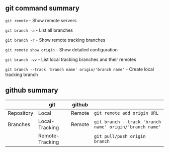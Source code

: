 ## git command summary

`git remote` - Show remote servers

`git branch -a` - List all branches

`git branch -r` - Show remote tracking branches

`git remote show origin` - Show detailed configuration

`git branch -vv` - List local tracking branches and their remotes

`git branch --track 'branch name' origin/'branch name'` - Create local tracking branch

## github summary

|            | git             | github |                                                         |
| ---------- | --------------- | ------ | ------------------------------------------------------- |
| Repository | Local           | Remote | `git remote add origin URL`                             |
| Branches   | Local-Tracking  | Remote | `git branch --track 'branch name' origin/'branch name'` |
|            | Remote-Tracking |        | `git pull/push origin branch`                           |

